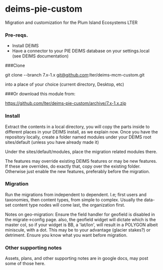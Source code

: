 # deims-pie-custom
Migration and customization for the Plum Island Ecosystems LTER

### Pre-reqs.
* Install DEIMS
* Have a connector to your PIE DEIMS database on your settings.local (see DEIMS documentation)

###Clone

git clone --branch 7.x-1.x git@github.com:lter/deims-mcm-custom.git

into a place of your choice (current directory, Desktop, etc)

###Or download this module from:

https://github.com/lter/deims-pie-custom/archive/7.x-1.x.zip

### Install
Extract the contents in a local directory, you will copy the parts inside to different places in your DEIMS install, as we explain now. Once you have the repository locally, create a folder named modules under your DEIMS root sites/default (unless you have already made it)

Under the sites/default/modules, place the migration related modules there.

The features may override existing DEIMS features or may be new features. If these are overrides, do exactly that, copy over the existing folder.  Otherwise just enable the new features, preferably before the migration.

### Migration

Run the migrations from independent to dependent.  I.e; first users and taxonomies, then content types, from simple to complex.  Usually the data-set content type nodes will come last, the organization first.

Notes on geo-migration: Ensure the field handler for geofield is disabled in the migrate->config page. also, the geofield widget will dictate which is the master col, so if your widget is BB, a 'lat/lon', will result in a POLYGON albeit miniscule, with a dot. This may be to your advantage (glacier stakes?) or detriment. Ensure you know what you want before migration.

### Other supporting notes 

Assets, plans, and other supporting notes are in google docs, may post some of those here.
